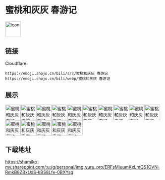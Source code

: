 # 蜜桃和灰灰 春游记
<img src="https://emoji.shojo.cn/bili/src/蜜桃和灰灰 春游记/icon.png" width="50" height="50" alt="icon">

## 链接
Cloudflare:
```
https://emoji.shojo.cn/bili/src/蜜桃和灰灰 春游记
https://emoji.shojo.cn/bili/webp/蜜桃和灰灰 春游记
```
## 展示
<img src="https://emoji.shojo.cn/bili/src/蜜桃和灰灰 春游记/蜜桃和灰灰 春游记-你听听.png" width="50" height="50" alt="蜜桃和灰灰 春游记-你听听"><img src="https://emoji.shojo.cn/bili/src/蜜桃和灰灰 春游记/蜜桃和灰灰 春游记-emo.png" width="50" height="50" alt="蜜桃和灰灰 春游记-emo"><img src="https://emoji.shojo.cn/bili/src/蜜桃和灰灰 春游记/蜜桃和灰灰 春游记-大冤种.png" width="50" height="50" alt="蜜桃和灰灰 春游记-大冤种"><img src="https://emoji.shojo.cn/bili/src/蜜桃和灰灰 春游记/蜜桃和灰灰 春游记-戳一戳.png" width="50" height="50" alt="蜜桃和灰灰 春游记-戳一戳"><img src="https://emoji.shojo.cn/bili/src/蜜桃和灰灰 春游记/蜜桃和灰灰 春游记-要贴贴.png" width="50" height="50" alt="蜜桃和灰灰 春游记-要贴贴"><img src="https://emoji.shojo.cn/bili/src/蜜桃和灰灰 春游记/蜜桃和灰灰 春游记-妈.png" width="50" height="50" alt="蜜桃和灰灰 春游记-妈"><img src="https://emoji.shojo.cn/bili/src/蜜桃和灰灰 春游记/蜜桃和灰灰 春游记-巨乖.png" width="50" height="50" alt="蜜桃和灰灰 春游记-巨乖"><img src="https://emoji.shojo.cn/bili/src/蜜桃和灰灰 春游记/蜜桃和灰灰 春游记-看傻子.png" width="50" height="50" alt="蜜桃和灰灰 春游记-看傻子"><img src="https://emoji.shojo.cn/bili/src/蜜桃和灰灰 春游记/蜜桃和灰灰 春游记-气哭.png" width="50" height="50" alt="蜜桃和灰灰 春游记-气哭"><img src="https://emoji.shojo.cn/bili/src/蜜桃和灰灰 春游记/蜜桃和灰灰 春游记-贴贴.png" width="50" height="50" alt="蜜桃和灰灰 春游记-贴贴"><img src="https://emoji.shojo.cn/bili/src/蜜桃和灰灰 春游记/蜜桃和灰灰 春游记-可爱.png" width="50" height="50" alt="蜜桃和灰灰 春游记-可爱"><img src="https://emoji.shojo.cn/bili/src/蜜桃和灰灰 春游记/蜜桃和灰灰 春游记-震惊.png" width="50" height="50" alt="蜜桃和灰灰 春游记-震惊"><img src="https://emoji.shojo.cn/bili/src/蜜桃和灰灰 春游记/蜜桃和灰灰 春游记-生闷气.png" width="50" height="50" alt="蜜桃和灰灰 春游记-生闷气"><img src="https://emoji.shojo.cn/bili/src/蜜桃和灰灰 春游记/蜜桃和灰灰 春游记-猛兽出没.png" width="50" height="50" alt="蜜桃和灰灰 春游记-猛兽出没"><img src="https://emoji.shojo.cn/bili/src/蜜桃和灰灰 春游记/蜜桃和灰灰 春游记-快逃.png" width="50" height="50" alt="蜜桃和灰灰 春游记-快逃">

## 下载地址

https://shamiko-my.sharepoint.com/:u:/g/personal/img_yuru_pro/ERFsMiuumKxLmQS1OVN-RmkB8ZBxUxS-kBS8Lfe-0BXYsg